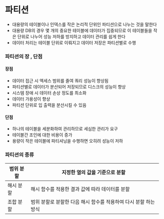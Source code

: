 # 파티션

- 대용량의 테이블이나 인덱스를 작은 논리적 단위인 파티션으로 나누는 것을 말한다
- 대용량 DB의 경우 몇 개의 중요한 테이블에 데이터가 집중되므로 이 테이블들을 작은 단위로 나누어 성능 저하를 방지하고 데이터 관리를 쉽게 한다
- 데이터 처리는 테이블 단위로 이뤄지고 데이터 저장은 파티션별로 수행



### 파티션의 장 , 단점

#### 장점

- 데이터 접근 시 액세스 범위를 줄여 쿼리 성능이 향상됨
- 파티션별로 데이터가 분산되어 저장되므로 디스크의 성능이 향상
- 시스템 장애 시 데이터 손상 정도를 최소화
- 데이터 가용성이 향상
- 파티션 단위로 입 출력을 분산시킬 수 있음

#### 단점

- 하나의 테이블을 세분화하여 관리하므로 세심한 관리가 요구
- 테이블간 조인에 대한 비용이 증가
- 용량이 작은 테이블에 파티셔닝을 수행하면 오히려 성능이 저하



### 파티션의 종류

| 범위 분할 | 지정한 열의 값을 기준으로 분할                               |
| --------- | ------------------------------------------------------------ |
| 해시 분할 | 해시 함수를 적용한 결과 값에 따라 데이터를 분할              |
| 조합 분할 | 범위 분할로 분할한 다음 해시 함수를 적용하여 다시 분할 하는 방식 |

